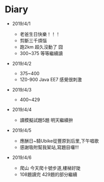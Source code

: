 # Diary

* 2019/4/1
  * 老爸生日快樂！！！
  * 剪斷三千煩惱
  * 跑2km 超久沒動了 囧
  * 300~375 等等繼續讀
  
* 2019/4/2
  * 375~400
  * 1Z0-900 Java EE7 感覺很刺激

* 2019/4/3
  * 400~429
  
* 2019/4/4
  * 讀模擬試題5題 明天繼續拚
  
* 2019/4/5
  * 應酬日~騎Ubike從豐原到后里,下午唱歌
  * 感謝吸附幫我架站,寫題目囉!!!
  
* 2019/4/6
  * 爬山 今天爬十號步道,樓梯好陡
  * 108題讀完 429題的部分繼續
  
